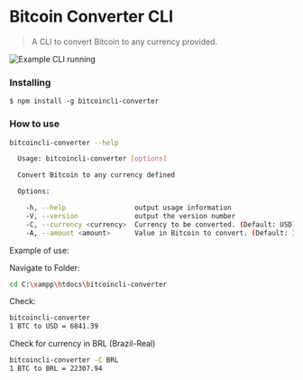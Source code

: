 # Bitcoin Converter CLI

> A CLI to convert Bitcoin to any currency provided.

![Example CLI running](docs/example.gif)

### Installing

```
$ npm install -g bitcoincli-converter
```

### How to use

```sh
bitcoincli-converter --help

  Usage: bitcoincli-converter [options]

  Convert Bitcoin to any currency defined

  Options:

    -h, --help                 output usage information
    -V, --version              output the version number
    -C, --currency <currency>  Currency to be converted. (Default: USD)
    -A, --amount <amount>      Value in Bitcoin to convert. (Default: 1)
```

Example of use:

Navigate to Folder:
```sh
cd C:\xampp\htdocs\bitcoincli-converter
```

Check:
```sh
bitcoincli-converter
1 BTC to USD = 6841.39
```

Check for currency in BRL (Brazil-Real)
```sh
bitcoincli-converter -C BRL
1 BTC to BRL = 22307.94
```